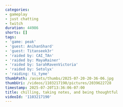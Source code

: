 ```yaml
---
categories:
- gameplay
- just chatting
- twitch
duration: 44986
shorts: []
tags:
- 'game: peak'
- 'guest: AnihanShard'
- 'guest: Titanseek3r'
- 'raided by: CAI_TAn'
- 'raided by: MayaRainer'
- 'raided by: SarahRavenVictoria'
- 'raided by: Setolyx'
- 'raiding: ti_tyme'
thumbPath: /assets/thumbs/2025-07-20-20-36-06.jpg
thumbUri: /videos/1103217190/pictures/2039622728
timestamp: 2025-07-20T13:36:06-07:00
title: chilling, taking notes, and being thoughtful
videoId: '1103217190'
---
```

